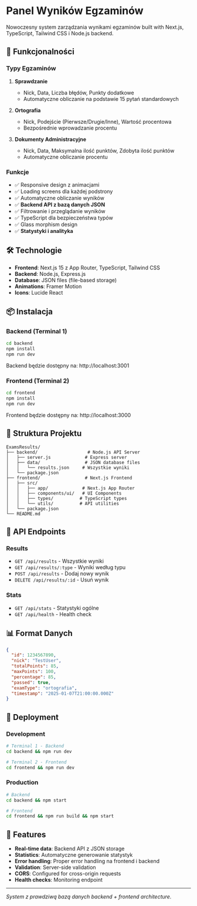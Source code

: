 # Panel Wyników Egzaminów

Nowoczesny system zarządzania wynikami egzaminów built with Next.js, TypeScript, Tailwind CSS i Node.js backend.

## 🚀 Funkcjonalności

### Typy Egzaminów

1. **Sprawdzanie**
   - Nick, Data, Liczba błędów, Punkty dodatkowe
   - Automatyczne obliczanie na podstawie 15 pytań standardowych

2. **Ortografia** 
   - Nick, Podejście (Pierwsze/Drugie/Inne), Wartość procentowa
   - Bezpośrednie wprowadzanie procentu

3. **Dokumenty Administracyjne**
   - Nick, Data, Maksymalna ilość punktów, Zdobyta ilość punktów
   - Automatyczne obliczanie procentu

### Funkcje

- ✅ Responsive design z animacjami
- ✅ Loading screens dla każdej podstrony
- ✅ Automatyczne obliczanie wyników
- ✅ **Backend API z bazą danych JSON**
- ✅ Filtrowanie i przeglądanie wyników
- ✅ TypeScript dla bezpieczeństwa typów
- ✅ Glass morphism design
- ✅ **Statystyki i analityka**

## 🛠️ Technologie

- **Frontend**: Next.js 15 z App Router, TypeScript, Tailwind CSS
- **Backend**: Node.js, Express.js
- **Database**: JSON files (file-based storage)
- **Animations**: Framer Motion
- **Icons**: Lucide React

## 📦 Instalacja

### Backend (Terminal 1)
```bash
cd backend
npm install
npm run dev
```
Backend będzie dostępny na: http://localhost:3001

### Frontend (Terminal 2)
```bash
cd frontend
npm install
npm run dev
```
Frontend będzie dostępny na: http://localhost:3000

## 🔧 Struktura Projektu

```
ExamsResults/
├── backend/                   # Node.js API Server
│   ├── server.js             # Express server
│   ├── data/                 # JSON database files
│   │   └── results.json     # Wszystkie wyniki
│   └── package.json
├── frontend/                 # Next.js Frontend
│   ├── src/
│   │   ├── app/             # Next.js App Router
│   │   ├── components/ui/   # UI Components
│   │   ├── types/          # TypeScript types
│   │   └── utils/          # API utilities
│   └── package.json
└── README.md
```

## 🎯 API Endpoints

### Results
- `GET /api/results` - Wszystkie wyniki
- `GET /api/results/:type` - Wyniki według typu
- `POST /api/results` - Dodaj nowy wynik
- `DELETE /api/results/:id` - Usuń wynik

### Stats
- `GET /api/stats` - Statystyki ogólne
- `GET /api/health` - Health check

## 📊 Format Danych

```json
{
  "id": 1234567890,
  "nick": "TestUser", 
  "totalPoints": 85,
  "maxPoints": 100,
  "percentage": 85,
  "passed": true,
  "examType": "ortografia",
  "timestamp": "2025-01-07T21:00:00.000Z"
}
```

## 🚀 Deployment

### Development
```bash
# Terminal 1 - Backend
cd backend && npm run dev

# Terminal 2 - Frontend  
cd frontend && npm run dev
```

### Production
```bash
# Backend
cd backend && npm start

# Frontend
cd frontend && npm run build && npm start
```

## 🎨 Features

- **Real-time data**: Backend API z JSON storage
- **Statistics**: Automatyczne generowanie statystyk
- **Error handling**: Proper error handling na frontend i backend
- **Validation**: Server-side validation
- **CORS**: Configured for cross-origin requests
- **Health checks**: Monitoring endpoint

---

*System z prawdziwą bazą danych backend + frontend architecture.*
